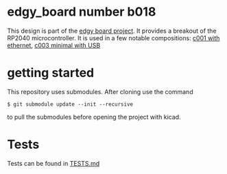 # edgy_board number b018
This design is part of the [edgy board project](https://github.com/skunkforce/edgy_boards). It provides a breakout of the RP2040 microcontroller. It is used in a few notable compositions: [c001 with ethernet](https://github.com/skunkforce/c001_pi_pico_breakout_with_eth_W5500), [c003 minimal with USB](https://github.com/skunkforce/c003_usb-c_to_minimal_rp2040)



# getting started
This repository uses submodules. After cloning use the command 

```$ git submodule update --init --recursive```

to pull the submodules before opening the project with kicad. 

# Tests
Tests can be found in [TESTS.md](TESTS.md)

